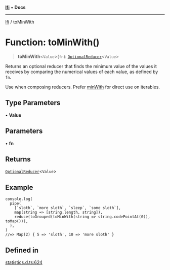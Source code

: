[**lfi**](../readme.md) • **Docs**

---

[lfi](../globals.md) / toMinWith

# Function: toMinWith()

> **toMinWith**\<`Value`\>(`fn`):
> [`OptionalReducer`](../type-aliases/OptionalReducer.md)\<`Value`\>

Returns an optional reducer that finds the minimum value of the values it
receives by comparing the numerical values of each value, as defined by `fn`.

Use when composing reducers. Prefer [minWith](minWith.md) for direct use on
iterables.

## Type Parameters

• **Value**

## Parameters

• **fn**

## Returns

[`OptionalReducer`](../type-aliases/OptionalReducer.md)\<`Value`\>

## Example

```
console.log(
  pipe(
    [`sloth`, `more sloth`, `sleep`, `some sloth`],
    map(string => [string.length, string]),
    reduce(toGrouped(toMinWith(string => string.codePointAt(0)), toMap())),
  ),
)
//=> Map(2) { 5 => 'sloth', 10 => 'more sloth' }
```

## Defined in

[statistics.d.ts:624](https://github.com/TomerAberbach/lfi/blob/c9ef1bf4d1040d7f49c52b70b358c019e55f524d/src/operations/statistics.d.ts#L624)
